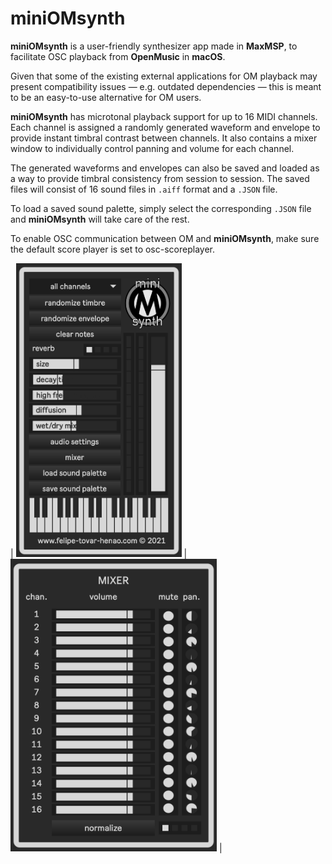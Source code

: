# **miniOMsynth**

**miniOMsynth** is a user-friendly synthesizer app made in **MaxMSP**, to facilitate OSC playback from **OpenMusic** in **macOS**.

Given that some of the existing external applications for OM playback may present compatibility issues — e.g. outdated dependencies — this is meant to be an easy-to-use alternative for OM users. 

**miniOMsynth** has microtonal playback support for up to 16 MIDI channels. Each channel is assigned a randomly generated waveform and envelope to provide instant timbral contrast between channels. It also contains a mixer window to individually control panning and volume for each channel.

The generated waveforms and envelopes can also be saved and loaded as a way to provide timbral consistency from session to session. The saved files will consist of 16 sound files in `.aiff` format and a `.JSON` file. 
	
To load a saved sound palette, simply select the corresponding `.JSON` file and **miniOMsynth** will take care of the rest.
  
To enable OSC communication between OM and **miniOMsynth**, make sure the default score player is set to osc-scoreplayer.

| <img src="miniOMsynth_prev_images/miniOMsynth_main.png" width="265" height="470"> | <img src="miniOMsynth_prev_images/miniOMsynth_mixer.png" width="330" height="468"> |


